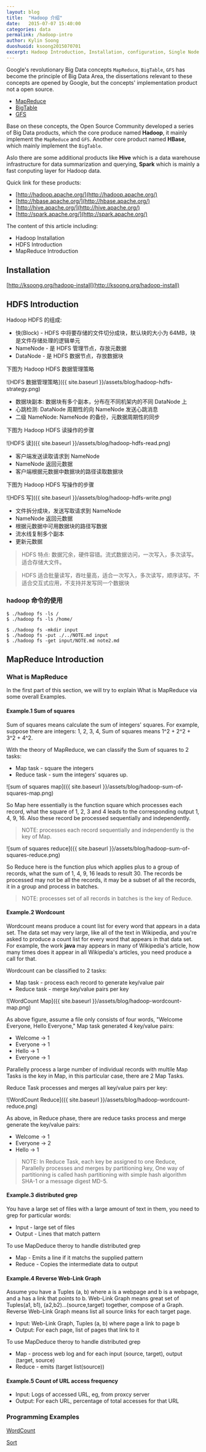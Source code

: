 ```yaml
---
layout: blog
title:  "Hadoop 介绍"
date:   2015-07-07 15:40:00
categories: data
permalink: /hadoop-intro
author: Kylin Soong
duoshuoid: ksoong2015070701
excerpt: Hadoop Introduction, Installation, configuration, Single Node Setup
---
```


Google's revolutionary Big Data concepts `MapReduce`, `BigTable`, `GFS` has become the principle of Big Data Area, the dissertations relevant to these concepts are opened by Google, but the concepts' implementation product not a open source. 

* [MapReduce](http://static.googleusercontent.com/media/research.google.com/en/us/archive/mapreduce-osdi04.pdf)
* [BigTable](http://static.googleusercontent.com/media/research.google.com/en/us/archive/bigtable-osdi06.pdf)
* [GFS](http://static.googleusercontent.com/media/research.google.com/en/us/archive/gfs-sosp2003.pdf)

Base on these concepts, the Open Source Community developed a series of Big Data products, which the core produce named **Hadoop**, it mainly implement the `MapReduce` and `GFS`. Another core product named **HBase**, which mainly implement the `BigTable`. 

Aslo there are some additional products like **Hive** which is a data warehouse infrastructure for data summarization and querying, **Spark** which is mainly a fast conputing layer for Hadoop data.

Quick link for these products:

- [http://hadoop.apache.org/](http://hadoop.apache.org/)
- [http://hbase.apache.org/](http://hbase.apache.org/)
- [http://hive.apache.org/](http://hive.apache.org/)
- [http://spark.apache.org/](http://spark.apache.org/)

The content of this article including:

* Hadoop Installation
* HDFS Introduction
* MapReduce Introduction

## Installation

[http://ksoong.org/hadoop-install](http://ksoong.org/hadoop-install)

## HDFS Introduction

Hadoop HDFS 的组成:

* 快(Block) - HDFS 中将要存储的文件切分成块，默认块的大小为 64MB，块是文件存储处理的逻辑单元
* NameNode - 是 HDFS 管理节点，存放元数据
* DataNode - 是 HDFS 数据节点，存放数据块

下图为 Hadoop HDFS 数据管理策略

![HDFS 数据管理策略]({{ site.baseurl }}/assets/blog/hadoop-hdfs-strategy.png)

* 数据块副本: 数据块有多个副本，分布在不同机架内的不同 DataNode 上
* 心跳检测: DataNode 周期性的向 NameNode 发送心跳消息
* 二级 NameNode: NameNode 的备份，元数据周期性的同步

下图为 Hadoop HDFS 读操作的步骤

![HDFS 读]({{ site.baseurl }}/assets/blog/hadoop-hdfs-read.png)

* 客户端发送读取请求到 NameNode
* NameNode 返回元数据
* 客户端根据元数据中数据块的路径读取数据块

下图为 Hadoop HDFS 写操作的步骤

![HDFS 写]({{ site.baseurl }}/assets/blog/hadoop-hdfs-write.png)

* 文件拆分成块，发送写取请求到 NameNode
* NameNode 返回元数据
* 根据元数据中可用数据块的路径写数据
* 流水线复制多个副本
* 更新元数据

> HDFS 特点: 数据冗余，硬件容错。流式数据访问，一次写入，多次读写。适合存储大文件。

> HDFS 适合批量读写，吞吐量高，适合一次写入，多次读写，顺序读写。不适合交互式应用，不支持并发写同一个数据块

### hadoop 命令的使用

~~~
$ ./hadoop fs -ls /
$ ./hadoop fs -ls /home/

$ ./hadoop fs -mkdir input
$ ./hadoop fs -put ./../NOTE.md input
$ ./hadoop fs -get input/NOTE.md note2.md 
~~~

## MapReduce Introduction

### What is MapReduce

In the first part of this section, we will try to explain What is MapReduce via some overall Examples. 

#### Example.1 Sum of squares

Sum of squares means calculate the sum of integers' squares. For example, suppose there are integers: 1, 2, 3, 4, Sum of squares means 1^2 + 2^2 + 3^2 + 4^2. 

With the theory of MapReduce, we can classify the Sum of squares to 2 tasks: 

* Map task - square the integers
* Reduce task  - sum the integers' squares up.

![sum of squares map]({{ site.baseurl }}/assets/blog/hadoop-sum-of-squares-map.png)

So Map here essentially is the function square which processes each record, what the square of 1, 2, 3 and 4 leads to the corresponding output 1, 4, 9, 16. Also these record be processed sequentially and independently.

> NOTE: processes each record sequentially and independently is the key of Map.

![sum of squares reduce]({{ site.baseurl }}/assets/blog/hadoop-sum-of-squares-reduce.png)

So Reduce here is the function plus which applies plus to a group of records, what the sum of 1, 4, 9, 16 leads to result 30. The records be processed may not be all the records, it may be a subset of all the records, it in a group and process in batches.

> NOTE: processes set of all records in batches is the key of Reduce.

#### Example.2 Wordcount

Wordcount means produce a count list for every word that appears in a data set. The data set may very large, like all of the text in Wikipedia, and you're asked to produce a count list for every word that appears in that data set. For example, the work **java** may appears in many of Wikipedia's article, how many times does it appear in all Wikipedia's articles, you need produce a call for that.

Wordcount can be classified to 2 tasks:

* Map task - process each record to generate key/value pair
* Reduce task - merge key/value pairs per key

![WordCount Map]({{ site.baseurl }}/assets/blog/hadoop-wordcount-map.png)

As above figure, assume a file only consists of four words, "Welcome Everyone, Hello Everyone," Map task generated 4 key/value pairs:

* Welcome  -> 1
* Everyone -> 1
* Hello    -> 1 
* Everyone -> 1

Parallelly process a large number of individual records with multile Map Tasks is the key in Map, in this particular case, there are 2 Map Tasks.

Reduce Task processes and merges all key/value pairs per key:

![WordCount Reduce]({{ site.baseurl }}/assets/blog/hadoop-wordcount-reduce.png)

As above, in Reduce phase, there are reduce tasks process and merge generate the key/value pairs:

* Welcome  -> 1
* Everyone -> 2
* Hello    -> 1

> NOTE: In Reduce Task, each key be assigned to one Reduce, Parallelly processes and merges by partitioning key, One way of partitioning is called hash partitioning with simple hash algorithm SHA-1 or a message digest MD-5.

#### Example.3 distributed grep

You have a large set of files with a large amount of text in them, you need to grep for particular words:

* Input - large set of files
* Output - Lines that match pattern

To use MapDeduce theroy to handle distributed grep

* Map - Emits a line if it matchs the supplied pattern
* Reduce - Copies the intermediate data to output

#### Example.4 Reverse Web-Link Graph

Assume you have a Tuples (a, b) where a is a webpage and b is a webpage, and a has a link that points to b. Web-Link Graph means great set of Tuples(a1, b1), (a2,b2)...(source,target) together, compose of a Graph. Reverse Web-Link Graph means list all source links for each target page.

* Input: Web-Link Graph, Tuples (a, b) where page a link to page b
* Output: For each page, list of pages that link to it

To use MapDeduce theroy to handle distributed grep

* Map - process web log and for each  input (source, target), output (target, source)
* Reduce - emits (target list(source)) 

#### Example.5 Count of URL access frequency

* Input: Logs of accessed URL, eg, from proxcy server
* Output: For each URL, percentage of total accesses for that URL

### Programming Examples

[WordCount](https://github.com/kylinsoong/data/tree/master/hadoop-wordcount)

[Sort](https://github.com/kylinsoong/data/tree/master/hadoop-sort)
